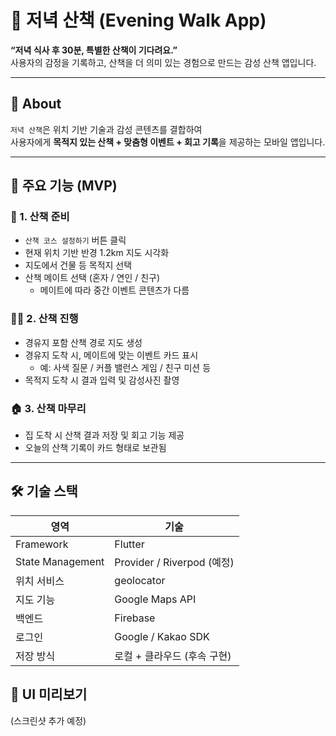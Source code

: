 # 🌙 저녁 산책 (Evening Walk App)

**“저녁 식사 후 30분, 특별한 산책이 기다려요.”**  
사용자의 감정을 기록하고, 산책을 더 의미 있는 경험으로 만드는 감성 산책 앱입니다.

---

## 📱 About

`저녁 산책`은 위치 기반 기술과 감성 콘텐츠를 결합하여  
사용자에게 **목적지 있는 산책 + 맞춤형 이벤트 + 회고 기록**을 제공하는 모바일 앱입니다.

---

## 🎯 주요 기능 (MVP)

### 🧭 1. 산책 준비
- `산책 코스 설정하기` 버튼 클릭
- 현재 위치 기반 반경 1.2km 지도 시각화
- 지도에서 건물 등 목적지 선택
- 산책 메이트 선택 (혼자 / 연인 / 친구)
  - 메이트에 따라 중간 이벤트 콘텐츠가 다름

### 🚶‍♀️ 2. 산책 진행
- 경유지 포함 산책 경로 지도 생성
- 경유지 도착 시, 메이트에 맞는 이벤트 카드 표시
  - 예: 사색 질문 / 커플 밸런스 게임 / 친구 미션 등
- 목적지 도착 시 결과 입력 및 감성사진 촬영

### 🏠 3. 산책 마무리
- 집 도착 시 산책 결과 저장 및 회고 기능 제공
- 오늘의 산책 기록이 카드 형태로 보관됨

---

## 🛠️ 기술 스택

| 영역 | 기술 |
|------|------|
| Framework | Flutter |
| State Management | Provider / Riverpod (예정) |
| 위치 서비스 | geolocator |
| 지도 기능 | Google Maps API |
| 백엔드 | Firebase |
| 로그인 | Google / Kakao SDK |
| 저장 방식 | 로컬 + 클라우드 (후속 구현) |


## 📸 UI 미리보기
(스크린샷 추가 예정)




